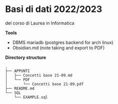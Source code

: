 # Basi di dati 2022/2023

del corso di Laurea in Informatica

**Tools**
- DBMS mariadb (postgres backend for arch linux)
- Obsidian.md (note taking and export to PDF)

**Directory structure**
```
.
├── APPUNTI
│   ├── Concetti base 21-09.md
│   └── PDF
│       └── Concetti base 21-09.pdf
├── README.md
└── SQL
    └── EXAMPLE.sql
```